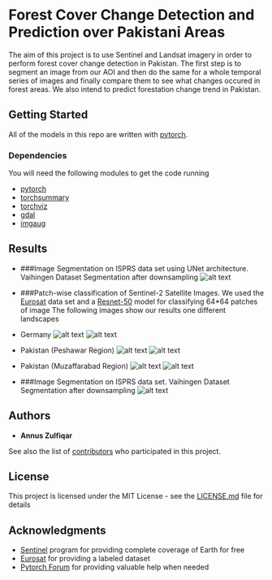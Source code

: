# Forest Cover Change Detection and Prediction over Pakistani Areas

The aim of this project is to use Sentinel and Landsat imagery in order to perform forest cover change detection in Pakistan. The first step is to segment an image from our AOI and then do the same for a whole temporal series of images and finally compare them to see what changes occured in forest areas. We also intend to predict forestation change trend in Pakistan.                                                                                      

## Getting Started

All of the models in this repo are written with [pytorch](https://github.com/pytorch/pytorch).

### Dependencies

You will need the following modules to get the code running

* [pytorch](https://github.com/pytorch/pytorch)
* [torchsummary](https://github.com/sksq96/pytorch-summary)
* [torchviz](https://github.com/szagoruyko/pytorchviz)
* [gdal](https://pypi.org/project/GDAL/)
* [imgaug](https://github.com/aleju/imgaug)


## Results

* ###Image Segmentation on ISPRS data set using UNet architecture.
Vaihingen Dataset Segmentation after downsampling
![alt text](results/downsampled_seg_result.png)

* ###Patch-wise classification of Sentinel-2 Satellite Images.
We used the [Eurosat](https://arxiv.org/pdf/1709.00029.pdf) data set and a [Resnet-50](https://pytorch.org/docs/stable/torchvision/models.html#torchvision.models.resnet50) model for classifying 64*64 patches of image
The following images show our results one different landscapes
* Germany
![alt text](results/german_patchwise_1.png)
![alt text](results/german_patchwise_2.png)
* Pakistan (Peshawar Region)
![alt text](results/peshawar_patchwise_1.png)
![alt text](results/peshawar_patchwise_2.png)
* Pakistan (Muzaffarabad Region)
![alt text](results/muzaffarabad_patchwise_1.png)
![alt text](results/muzaffarabad_patchwise_2.png)

* ###Image Segmentation on ISPRS data set.
Vaihingen Dataset Segmentation after downsampling
![alt text](results/downsampled_seg_result.png)


## Authors

* **Annus Zulfiqar**

See also the list of [contributors](https://github.com/annusgit/ForestCoverChange/graphs/contributors) who participated in this project.

## License

This project is licensed under the MIT License - see the [LICENSE.md](LICENSE) file for details

## Acknowledgments

* [Sentinel](https://scihub.copernicus.eu/) program for providing complete coverage of Earth for free
* [Eurosat](https://arxiv.org/pdf/1709.00029.pdf) for providing a labeled dataset
* [Pytorch Forum](http://discuss.pytorch.org/) for providing valuable help when needed







